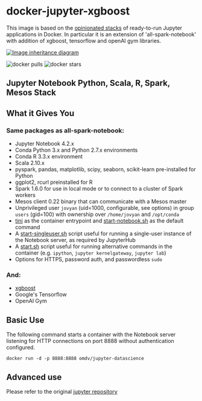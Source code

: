 # docker-jupyter-xgboost

This image is based on the [opinionated stacks](https://github.com/jupyter/docker-stacks) of ready-to-run Jupyter applications in Docker. In particular it is an extension of 'all-spark-notebook' with addition of xgboost, tensorflow and openAI gym libraries.

[![Image inheritance diagram](internal/inherit-diagram.png)](http://interactive.blockdiag.com/?compression=deflate&src=eJyFzrEOgjAQgOGdp2jcuxsJRjZ3R2PMlR54UtqmPQc0vrutW2Fg_e-7yynjulETDOJTCeECoWVgclY0wrvAAYjrNNHYw8vwvXeWI70xjfe5t-JqQKFpdhoVgT08MUbC0-Xc7m519RfyKBRElNYxKufGvFeELCayNIEp0LJlFzvyc6HKko0GhlTRdrh5L2zc8nP0EMZCLVt2YIxcy3XNlh8UZfpkwLr6_gCxAYQT)

![docker pulls](https://img.shields.io/docker/pulls/jupyter/all-spark-notebook.svg) ![docker stars](https://img.shields.io/docker/stars/jupyter/all-spark-notebook.svg)

## Jupyter Notebook Python, Scala, R, Spark, Mesos Stack

## What it Gives You

### Same packages as all-spark-notebook:
* Jupyter Notebook 4.2.x
* Conda Python 3.x and Python 2.7.x environments
* Conda R 3.3.x environment
* Scala 2.10.x
* pyspark, pandas, matplotlib, scipy, seaborn, scikit-learn pre-installed for Python
* ggplot2, rcurl preinstalled for R
* Spark 1.6.0 for use in local mode or to connect to a cluster of Spark workers
* Mesos client 0.22 binary that can communicate with a Mesos master
* Unprivileged user `jovyan` (uid=1000, configurable, see options) in group `users` (gid=100) with ownership over `/home/jovyan` and `/opt/conda`
* [tini](https://github.com/krallin/tini) as the container entrypoint and [start-notebook.sh](../base-notebook/start-notebook.sh) as the default command
* A [start-singleuser.sh](../base-notebook/start-singleuser.sh) script useful for running a single-user instance of the Notebook server, as required by JupyterHub
* A [start.sh](../base-notebook/start.sh) script useful for running alternative commands in the container (e.g. `ipython`, `jupyter kernelgateway`, `jupyter lab`)
* Options for HTTPS, password auth, and passwordless `sudo`

### And:
* [xgboost](https://github.com/dmlc/xgboost)
* Google's Tensorflow
* OpenAI Gym


## Basic Use

The following command starts a container with the Notebook server listening for HTTP connections on port 8888 without authentication configured.

```
docker run -d -p 8888:8888 omdv/jupyter-datascience
```

## Advanced use

Please refer to the original [jupyter repository](https://github.com/jupyter/docker-stacks/tree/master/all-spark-notebook) 